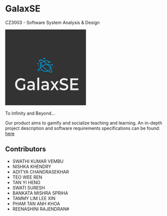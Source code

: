 # GalaxSE
CZ3003 - Software System Analysis &amp; Design

![](./images/GalaxSE.png)

To Infinity and Beyond...

Our product aims to gamify and socialize teaching and learning. An in-depth project description and software requirements specifications can be found: [here](https://github.com/Aditya239233/GalaxSE/tree/main/docs)

## Contributors

* SWATHI KUMAR VEMBU
* NISHKA KHENDRY
* ADITYA CHANDRASEKHAR
* TEO WEE REN
* TAN YI HENG
* SWATI SURESH
* BANKATA MISHRA SPRIHA
* TAMMY LIM LEE XIN
* PHAM TAN ANH KHOA
* REENASHINI RAJENDRAN#
